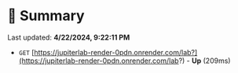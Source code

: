 # 📖 Summary
Last updated: **4/22/2024, 9:22:11 PM**

- `GET` [https://jupiterlab-render-0pdn.onrender.com/lab?](https://jupiterlab-render-0pdn.onrender.com/lab?) - **Up** (209ms)

